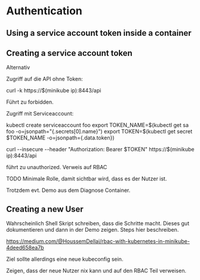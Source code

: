 # Authentication

## Using a service account token inside a container




## Creating a service account token

Alternativ

Zugriff auf die API ohne Token:

curl -k https://$(minikube ip):8443/api

Führt zu forbidden.

Zugriff mit Serviceaccount:

kubectl create serviceaccount foo
export TOKEN_NAME=$(kubectl get sa foo -o=jsonpath="{.secrets[0].name}")
export TOKEN=$(kubectl get secret $TOKEN_NAME -o=jsonpath={.data.token})

curl --insecure --header "Authorization: Bearer $TOKEN" https://$(minikube ip):8443/api

führt zu unauthorized. Verweis auf RBAC

TODO Minimale Rolle, damit sichtbar wird, dass es der Nutzer ist.

Trotzdem evt. Demo aus dem Diagnose Container.

## Creating a new User

Wahrscheinlich Shell Skript schreiben, dass die Schritte macht. Dieses gut dokumentieren und dann in der Demo zeigen. Steps hier beschreiben. 

https://medium.com/@HoussemDellai/rbac-with-kubernetes-in-minikube-4deed658ea7b

Ziel sollte allerdings eine neue kubeconfig sein.

Zeigen, dass der neue Nutzer nix kann und auf den RBAC Teil verweisen.

